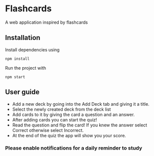 # Flashcards

A web application inspired by flashcards

## Installation

Install dependencies using

```
npm install
```

Run the project with

```
npm start
```

## User guide

* Add a new deck by going into the Add Deck tab and giving it a title.
* Select the newly created deck from the deck list
* Add cards to it by giving the card a question and an answer.
* After adding cards you can start the quiz!
* Read the question and flip the card! If you knew the answer select Correct otherwise select Incorrect.
* At the end of the quiz the app will show you your score.

### Please enable notifications for a daily reminder to study
